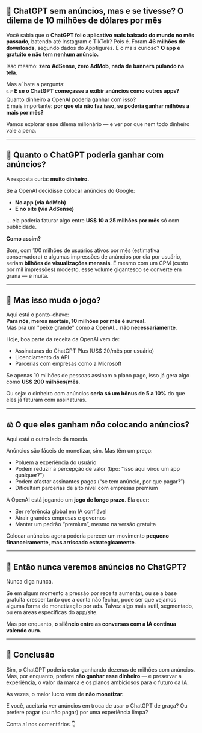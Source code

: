 ## 🧠 ChatGPT sem anúncios, mas e se tivesse? O dilema de 10 milhões de dólares por mês

Você sabia que o **ChatGPT foi o aplicativo mais baixado do mundo no mês passado**, batendo até Instagram e TikTok? Pois é. Foram **46 milhões de downloads**, segundo dados do Appfigures. E o mais curioso? **O app é gratuito e não tem nenhum anúncio.**

Isso mesmo: **zero AdSense, zero AdMob, nada de banners pulando na tela**.

Mas aí bate a pergunta:  
👉 **E se o ChatGPT começasse a exibir anúncios como outros apps?**  
Quanto dinheiro a OpenAI poderia ganhar com isso?  
E mais importante: **por que ela não faz isso, se poderia ganhar milhões a mais por mês?**

Vamos explorar esse dilema milionário — e ver por que nem todo dinheiro vale a pena.

---

## 💸 Quanto o ChatGPT poderia ganhar com anúncios?

A resposta curta: **muito dinheiro.**

Se a OpenAI decidisse colocar anúncios do Google:
- **No app (via AdMob)**
- **E no site (via AdSense)**

… ela poderia faturar algo entre **US$ 10 a 25 milhões por mês** só com publicidade.

**Como assim?**

Bom, com 100 milhões de usuários ativos por mês (estimativa conservadora) e algumas impressões de anúncios por dia por usuário, seriam **bilhões de visualizações mensais**. E mesmo com um CPM (custo por mil impressões) modesto, esse volume gigantesco se converte em grana — e muita.

---

## 🧮 Mas isso muda o jogo?

Aqui está o ponto-chave:  
**Para nós, meros mortais, 10 milhões por mês é surreal.**  
Mas pra um "peixe grande" como a OpenAI... **não necessariamente**.

Hoje, boa parte da receita da OpenAI vem de:
- Assinaturas do ChatGPT Plus (US$ 20/mês por usuário)
- Licenciamento da API
- Parcerias com empresas como a Microsoft

Se apenas 10 milhões de pessoas assinam o plano pago, isso já gera algo como **US$ 200 milhões/mês**.

Ou seja: o dinheiro com anúncios **seria só um bônus de 5 a 10%** do que eles já faturam com assinaturas.

---

## ⚖️ O que eles ganham *não* colocando anúncios?

Aqui está o outro lado da moeda.

Anúncios são fáceis de monetizar, sim. Mas têm um preço:

- Poluem a experiência do usuário
- Podem reduzir a percepção de valor (tipo: “isso aqui virou um app qualquer?”)
- Podem afastar assinantes pagos (“se tem anúncio, por que pagar?”)
- Dificultam parcerias de alto nível com empresas premium

A OpenAI está jogando um **jogo de longo prazo**. Ela quer:
- Ser referência global em IA confiável
- Atrair grandes empresas e governos
- Manter um padrão “premium”, mesmo na versão gratuita

Colocar anúncios agora poderia parecer um movimento **pequeno financeiramente, mas arriscado estrategicamente**.

---

## 🤔 Então nunca veremos anúncios no ChatGPT?

Nunca diga nunca.

Se em algum momento a pressão por receita aumentar, ou se a base gratuita crescer tanto que a conta não fechar, pode ser que vejamos alguma forma de monetização por ads. Talvez algo mais sutil, segmentado, ou em áreas específicas do app/site.

Mas por enquanto, **o silêncio entre as conversas com a IA continua valendo ouro.**

---

## 🧠 Conclusão

Sim, o ChatGPT poderia estar ganhando dezenas de milhões com anúncios. Mas, por enquanto, prefere **não ganhar esse dinheiro** — e preservar a experiência, o valor da marca e os planos ambiciosos para o futuro da IA.

Às vezes, o maior lucro vem de **não monetizar.**

E você, aceitaria ver anúncios em troca de usar o ChatGPT de graça? Ou prefere pagar (ou não pagar) por uma experiência limpa?

Conta aí nos comentários 👇
